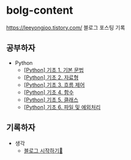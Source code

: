 # bolg-content
https://leeyongjoo.tistory.com/ 블로그 포스팅 기록 

## 공부하자
- Python
  - [[Python] 기초 1. 기본 문법](https://leeyongjoo.tistory.com/9)
  - [[Python] 기초 2. 자료형](https://leeyongjoo.tistory.com/10)
  - [[Python] 기초 3. 흐름 제어](https://leeyongjoo.tistory.com/11)
  - [[Python] 기초 4. 함수](https://leeyongjoo.tistory.com/12)
  - [[Python] 기초 5. 클래스](https://leeyongjoo.tistory.com/13)
  - [[Python] 기초 6. 파일 및 예외처리](https://leeyongjoo.tistory.com/14)

## 기록하자
- 생각
  - [블로그 시작하기👶](https://leeyongjoo.tistory.com/7)
